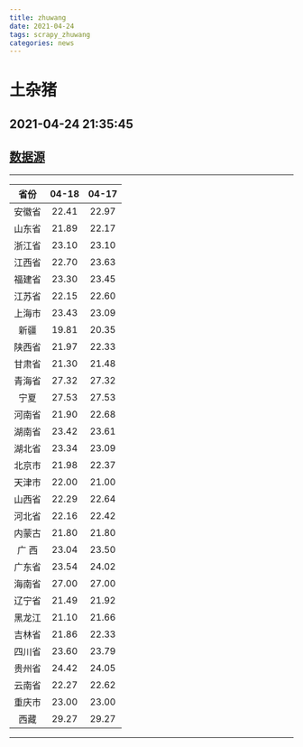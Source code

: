 ```yaml
---
title: zhuwang
date: 2021-04-24 
tags: scrapy_zhuwang
categories: news
---
```

# 土杂猪
## 2021-04-24 21:35:45
## [数据源](https://hangqing.zhuwang.cc/shengzhu/20210418/468282.html)
*****
| 省份 | 04-18 | 04-17 |
| :----: | :----: | :----: |
| 安徽省 | 22.41 | 22.97 |
| 山东省 | 21.89 | 22.17 |
| 浙江省 | 23.10 | 23.10 |
| 江西省 | 22.70 | 23.63 |
| 福建省 | 23.30 | 23.45 |
| 江苏省 | 22.15 | 22.60 |
| 上海市 | 23.43 | 23.09 |
| 新疆 | 19.81 | 20.35 |
| 陕西省 | 21.97 | 22.33 |
| 甘肃省 | 21.30 | 21.48 |
| 青海省 | 27.32 | 27.32 |
| 宁夏 | 27.53 | 27.53 |
| 河南省 | 21.90 | 22.68 |
| 湖南省 | 23.42 | 23.61 |
| 湖北省 | 23.34 | 23.09 |
| 北京市 | 21.98 | 22.37 |
| 天津市 | 22.00 | 21.00 |
| 山西省 | 22.29 | 22.64 |
| 河北省 | 22.16 | 22.42 |
| 内蒙古 | 21.80 | 21.80 |
| 广 西 | 23.04 | 23.50 |
| 广东省 | 23.54 | 24.02 |
| 海南省 | 27.00 | 27.00 |
| 辽宁省 | 21.49 | 21.92 |
| 黑龙江 | 21.10 | 21.66 |
| 吉林省 | 21.86 | 22.33 |
| 四川省 | 23.60 | 23.79 |
| 贵州省 | 24.42 | 24.05 |
| 云南省 | 22.27 | 22.62 |
| 重庆市 | 23.00 | 23.00 |
| 西藏 | 29.27 | 29.27 |
*****
